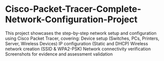 # Cisco-Packet-Tracer-Complete-Network-Configuration-Project
This project showcases the step-by-step network setup and configuration using Cisco Packet Tracer, covering:  Device setup (Switches, PCs, Printers, Server, Wireless Devices)  IP configuration (Static and DHCP)  Wireless network creation (SSID &amp; WPA2-PSK)  Network connectivity verification  Screenshots for evidence and assessment validation

